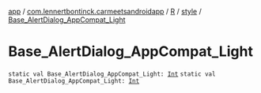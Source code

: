 [app](../../../index.md) / [com.lennertbontinck.carmeetsandroidapp](../../index.md) / [R](../index.md) / [style](index.md) / [Base_AlertDialog_AppCompat_Light](./-base_-alert-dialog_-app-compat_-light.md)

# Base_AlertDialog_AppCompat_Light

`static val Base_AlertDialog_AppCompat_Light: `[`Int`](https://kotlinlang.org/api/latest/jvm/stdlib/kotlin/-int/index.html)
`static val Base_AlertDialog_AppCompat_Light: `[`Int`](https://kotlinlang.org/api/latest/jvm/stdlib/kotlin/-int/index.html)